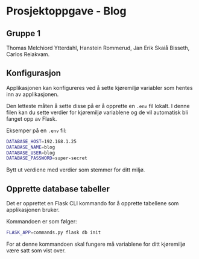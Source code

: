 # Prosjektoppgave - Blog

## Gruppe 1
Thomas Melchiord Ytterdahl, Hanstein Rommerud, Jan Erik Skaiå Bisseth, Carlos Reiakvam.

## Konfigurasjon
Applikasjonen kan konfigureres ved å sette kjøremiljø variabler som hentes inn av applikasjonen.

Den letteste måten å sette disse på er å opprette en `.env` fil lokalt. I denne filen kan du sette verdier for kjøremiljø variablene og de vil automatisk bli fanget opp av Flask.

Eksemper på en `.env` fil:

```bash
DATABASE_HOST=192.168.1.25
DATABASE_NAME=blog
DATABASE_USER=blog
DATABASE_PASSWORD=super-secret
```

Bytt ut verdiene med verdier som stemmer for ditt miljø.

## Opprette database tabeller
Det er opprettet en Flask CLI kommando for å opprette tabellene som applikasjonen bruker.

Kommandoen er som følger:

```bash
FLASK_APP=commands.py flask db init
```

For at denne kommandoen skal fungere må variablene for ditt kjøremiljø være satt som vist over.